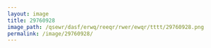 ```yaml
---
layout: image
title: 29760928
image_path: /qsewr/dasf/erwq/reeqr/rwer/ewqr/tttt/29760928.png
permalink: /image/29760928/
---
```

